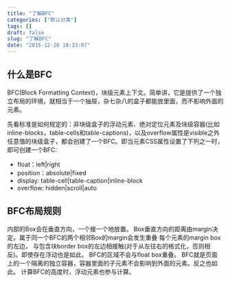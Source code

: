 ```yaml
---
title: "了解BFC"
categories: ["默认分类"]
tags: []
draft: false
slug: "了解BFC"
date: "2015-12-20 18:33:07"
---
```


什么是BFC
------

BFC(Block Formatting Context)，块级元素上下文。简单讲，它是提供了一个独立布局的环境，就相当于一个抽屉，杂七杂八的盒子都能放里面，而不影响外面的元素。

先看标准是如何规定的：非块级盒子的浮动元素、绝对定位元素及块级容器(比如inline-blocks，table-cells和table-captions)，以及overflow属性是visible之外任意值的块级盒子，都会创建了一个BFC。即当元素CSS属性设置了下列之一时，即可创建一个BFC:

 - float：left|right
 - position：absolute|fixed
 - display: table-cell|table-caption|inline-block
 - overflow: hidden|scroll|auto

BFC布局规则
--------

内部的Box会在垂直方向，一个接一个地放置。
Box垂直方向的距离由margin决定。属于同一个BFC的两个相邻Box的margin会发生重叠 每个元素的margin box的左边， 与包含块border box的左边相接触(对于从左往右的格式化，否则相反)。即使存在浮动也是如此。
BFC的区域不会与float box重叠。
BFC就是页面上的一个隔离的独立容器，容器里面的子元素不会影响到外面的元素。反之也如此。
计算BFC的高度时，浮动元素也参与计算。
